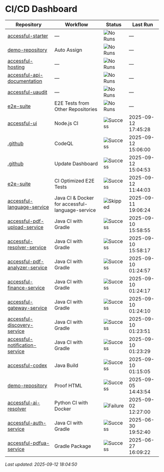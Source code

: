 # CI/CD Dashboard

| Repository | Workflow | Status | Last Run |
| ---------- | -------- | ------ | -------- |
| [accessful-starter](https://github.com/Accessful-AI/accessful-starter) | — | ![No Runs](https://img.shields.io/badge/No%20Runs-grey) | — |
| [demo-repository](https://github.com/Accessful-AI/demo-repository) | Auto Assign | ![No Runs](https://img.shields.io/badge/No%20Runs-grey) | — |
| [accessful-hosting](https://github.com/Accessful-AI/accessful-hosting) | — | ![No Runs](https://img.shields.io/badge/No%20Runs-grey) | — |
| [accessful-api-documentation](https://github.com/Accessful-AI/accessful-api-documentation) | — | ![No Runs](https://img.shields.io/badge/No%20Runs-grey) | — |
| [accessful-uaudit](https://github.com/Accessful-AI/accessful-uaudit) | — | ![No Runs](https://img.shields.io/badge/No%20Runs-grey) | — |
| [e2e-suite](https://github.com/Accessful-AI/e2e-suite) | E2E Tests from Other Repositories | ![No Runs](https://img.shields.io/badge/No%20Runs-grey) | — |
| [accessful-ui](https://github.com/Accessful-AI/accessful-ui) | Node.js CI | ![Success](https://img.shields.io/badge/Success-brightgreen) | 2025-09-12 17:45:28 |
| [.github](https://github.com/Accessful-AI/.github) | CodeQL | ![Success](https://img.shields.io/badge/Success-brightgreen) | 2025-09-12 15:06:00 |
| [.github](https://github.com/Accessful-AI/.github) | Update Dashboard | ![Success](https://img.shields.io/badge/Success-brightgreen) | 2025-09-12 15:04:53 |
| [e2e-suite](https://github.com/Accessful-AI/e2e-suite) | CI Optimized E2E Tests | ![Success](https://img.shields.io/badge/Success-brightgreen) | 2025-09-12 11:44:03 |
| [accessful-language-service](https://github.com/Accessful-AI/accessful-language-service) | Java CI & Docker for accessful-language-service | ![Skipped](https://img.shields.io/badge/Skipped-yellow) | 2025-09-11 19:06:24 |
| [accessful-pdf-upload-service](https://github.com/Accessful-AI/accessful-pdf-upload-service) | Java CI with Gradle | ![Success](https://img.shields.io/badge/Success-brightgreen) | 2025-09-10 15:58:55 |
| [accessful-resolver-service](https://github.com/Accessful-AI/accessful-resolver-service) | Java CI with Gradle | ![Success](https://img.shields.io/badge/Success-brightgreen) | 2025-09-10 15:58:17 |
| [accessful-pdf-analyzer-service](https://github.com/Accessful-AI/accessful-pdf-analyzer-service) | Java CI with Gradle | ![Success](https://img.shields.io/badge/Success-brightgreen) | 2025-09-10 01:24:57 |
| [accessful-finance-service](https://github.com/Accessful-AI/accessful-finance-service) | Java CI with Gradle | ![Success](https://img.shields.io/badge/Success-brightgreen) | 2025-09-10 01:24:17 |
| [accessful-gateway-service](https://github.com/Accessful-AI/accessful-gateway-service) | Java CI with Gradle | ![Success](https://img.shields.io/badge/Success-brightgreen) | 2025-09-10 01:24:10 |
| [accessful-discovery-service](https://github.com/Accessful-AI/accessful-discovery-service) | Java CI with Gradle | ![Success](https://img.shields.io/badge/Success-brightgreen) | 2025-09-10 01:23:51 |
| [accessful-notification-service](https://github.com/Accessful-AI/accessful-notification-service) | Java CI with Gradle | ![Success](https://img.shields.io/badge/Success-brightgreen) | 2025-09-10 01:23:29 |
| [accessful-codex](https://github.com/Accessful-AI/accessful-codex) | Java Build | ![Success](https://img.shields.io/badge/Success-brightgreen) | 2025-09-10 01:15:05 |
| [demo-repository](https://github.com/Accessful-AI/demo-repository) | Proof HTML | ![Success](https://img.shields.io/badge/Success-brightgreen) | 2025-09-05 14:43:54 |
| [accessful-ai-resolver](https://github.com/Accessful-AI/accessful-ai-resolver) | Python CI with Docker | ![Failure](https://img.shields.io/badge/Failure-red) | 2025-09-02 12:27:00 |
| [accessful-auth-service](https://github.com/Accessful-AI/accessful-auth-service) | Java CI with Gradle | ![Success](https://img.shields.io/badge/Success-brightgreen) | 2025-06-30 19:52:40 |
| [accessful-pdfua-service](https://github.com/Accessful-AI/accessful-pdfua-service) | Gradle Package | ![Success](https://img.shields.io/badge/Success-brightgreen) | 2025-06-27 16:09:22 |


*Last updated: 2025-09-12 18:04:50*